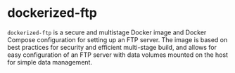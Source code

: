 # dockerized-ftp
`dockerized-ftp` is a secure and multistage Docker image and Docker Compose configuration for setting up an FTP server. The image is based on best practices for security and efficient multi-stage build, and allows for easy configuration of an FTP server with data volumes mounted on the host for simple data management.
